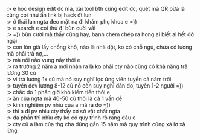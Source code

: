 ;> e học design edit đc mà, xài tool bth cũng edit đc, quét mã QR bừa là cũng coi như ấn link bị hack đt lun<br>
;> ở thái lan ngta đeo mặt nạ đi khám phụ khoa e =))<br>
;> e search e coi thử đi bùn cười vãi<br>
;> =)) bùn cười mà thấy cũng hay, banh chem chép ra hong ai biết ai hết đỡ ngại<br>
;> con lòn già lấy chồng khổ, nào là nhà dột, ko có chỗ ngủ, chưa có lương mà phải trả nợ,...<br>
;> mà nồi nào vung nấy thôi e<br>
;> ra trường 2 năm a mới nhận ra là ko phải cty nào cũng có khả năng trả lương 30 củ<br>
;> vì trả lương 1x củ mà nó suy nghĩ lọc ứng viên tuyển cả năm trời<br>
;> tuyển dev lương 8-12 củ nó còn suy nghĩ đắn đo, tuyển 1-2 người =))<br>
;> chắc do 1 phần giờ khó kiếm tiền thôi e<br>
;> ăn của ngta mà 40-50 củ thôi là cả 1 vấn đề<br>
;> kinh nghiệm pv nhìu của a mà ra đó =))<br>
;> thì a đi pv nhìu cty thấy cơ sở vật chất ngta<br>
;> đa phần thì nhìu cty ko có quy trình rõ ràng đâu e<br>
;> cty cũ a làm của thg cha dũng gần 15 năm mà quy trình cũng xà lơ xà lững<br>
